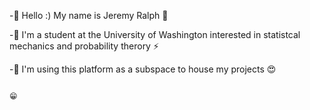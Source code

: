 -👋 Hello :) My name is Jeremy Ralph 🌷

-🦾 I'm a student at the University of Washington interested in statistcal mechanics and probability therory ⚡

-📁 I'm using this platform as a subspace to house my projects 😍









                                                                                                                                                                      😁
